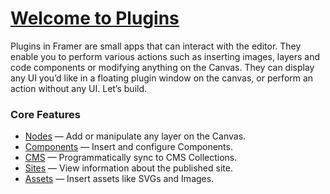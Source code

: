 # [Welcome to Plugins](https://www.framer.com/developers/plugins-introduction#welcome-to-plugins)
Plugins in Framer are small apps that can interact with the editor. They enable you to perform various actions such as inserting images, layers and code components or modifying anything on the Canvas. They can display any UI you’d like in a floating plugin window on the canvas, or perform an action without any UI. Let’s build.
### Core Features
  * [Nodes](https://www.framer.com/developers/nodes) — Add or manipulate any layer on the Canvas.
  * [Components](https://www.framer.com/developers/plugins-with-components) — Insert and configure Components.
  * [CMS](https://www.framer.com/developers/cms) — Programmatically sync to CMS Collections.
  * [Sites](https://www.framer.com/developers/site) — View information about the published site.
  * [Assets](https://www.framer.com/developers/assets) — Insert assets like SVGs and Images.


